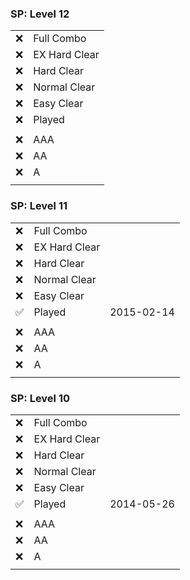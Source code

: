 ### SP: Level 12

|||
----|--------------
:x: | Full Combo
:x: | EX Hard Clear
:x: | Hard Clear
:x: | Normal Clear
:x: | Easy Clear
:x: | Played
||
:x: | AAA
:x: | AA
:x: | A
|||


### SP: Level 11

||||
-------------------|---------------|-----------
:x:                | Full Combo    |
:x:                | EX Hard Clear |
:x:                | Hard Clear    |
:x:                | Normal Clear  |
:x:                | Easy Clear    |
:white_check_mark: | Played        | 2015-02-14
||
:x:                | AAA           |
:x:                | AA            |
:x:                | A             |
||||


### SP: Level 10

||||
-------------------|---------------|-----------
:x:                | Full Combo    |
:x:                | EX Hard Clear |
:x:                | Hard Clear    |
:x:                | Normal Clear  |
:x:                | Easy Clear    |
:white_check_mark: | Played        | 2014-05-26
||
:x:                | AAA           |
:x:                | AA            |
:x:                | A             |
||||
